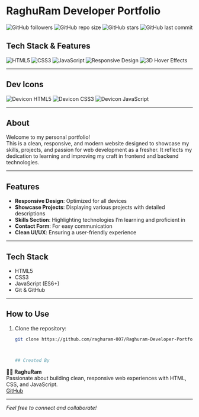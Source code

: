 # RaghuRam Developer Portfolio

![GitHub followers](https://img.shields.io/github/followers/raghuram-007?style=social)
![GitHub repo size](https://img.shields.io/github/repo-size/raghuram-007/Raghuram-Developer-Portfolio?style=flat)
![GitHub stars](https://img.shields.io/github/stars/raghuram-007/Raghuram-Developer-Portfolio?style=social)
![GitHub last commit](https://img.shields.io/github/last-commit/raghuram-007/Raghuram-Developer-Portfolio)
## Tech Stack & Features

![HTML5](https://img.shields.io/badge/HTML5-E34F26?style=for-the-badge&logo=html5&logoColor=white)
![CSS3](https://img.shields.io/badge/CSS3-1572B6?style=for-the-badge&logo=css3&logoColor=white)
![JavaScript](https://img.shields.io/badge/JavaScript-F7DF1E?style=for-the-badge&logo=javascript&logoColor=black)
![Responsive Design](https://img.shields.io/badge/Responsive-Design-blue?style=for-the-badge)
![3D Hover Effects](https://img.shields.io/badge/3D-Hover_Effects-green?style=for-the-badge)

---

## Dev Icons

![Devicon HTML5](https://cdn.jsdelivr.net/gh/devicons/devicon/icons/html5/html5-original.svg)
![Devicon CSS3](https://cdn.jsdelivr.net/gh/devicons/devicon/icons/css3/css3-original.svg)
![Devicon JavaScript](https://cdn.jsdelivr.net/gh/devicons/devicon/icons/javascript/javascript-original.svg)


---

## About

Welcome to my personal portfolio!  
This is a clean, responsive, and modern website designed to showcase my skills, projects, and passion for web development as a fresher. It reflects my dedication to learning and improving my craft in frontend and backend technologies.

---

## Features

- **Responsive Design**: Optimized for all devices  
- **Showcase Projects**: Displaying various projects with detailed descriptions  
- **Skills Section**: Highlighting technologies I’m learning and proficient in  
- **Contact Form**: For easy communication  
- **Clean UI/UX**: Ensuring a user-friendly experience

---

## Tech Stack

- HTML5  
- CSS3  
- JavaScript (ES6+)  
- Git & GitHub

---

## How to Use

1. Clone the repository:
   ```bash
   git clone https://github.com/raghuram-007/Raghuram-Developer-Portfolio.git



   ## Created By

👨‍💻 **RaghuRam**  
Passionate about building clean, responsive web experiences with HTML, CSS, and JavaScript.  
[GitHub](https://github.com/raghuram-007) 

---

*Feel free to connect and collaborate!*
